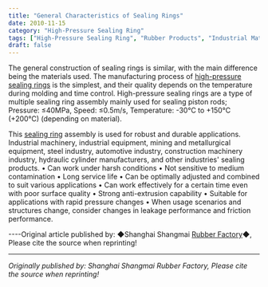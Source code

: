```yaml
---
title: "General Characteristics of Sealing Rings"
date: 2010-11-15
category: "High-Pressure Sealing Ring"
tags: ["High-Pressure Sealing Ring", "Rubber Products", "Industrial Materials"]
draft: false
---
```


The general construction of sealing rings is similar, with the main difference being the materials used. The manufacturing process of [high-pressure sealing rings](http://www.smpolymer.com/) is the simplest, and their quality depends on the temperature during molding and time control. High-pressure sealing rings are a type of multiple sealing ring assembly mainly used for sealing piston rods; Pressure: ≤40MPa, Speed: ≤0.5m/s, Temperature: -30°C to +150°C (+200°C) (depending on material).

This [sealing ring](http://www.smpolymer.com/) assembly is used for robust and durable applications. Industrial machinery, industrial equipment, mining and metallurgical equipment, steel industry, automotive industry, construction machinery industry, hydraulic cylinder manufacturers, and other industries' sealing products. • Can work under harsh conditions • Not sensitive to medium contamination • Long service life • Can be optimally adjusted and combined to suit various applications • Can work effectively for a certain time even with poor surface quality • Strong anti-extrusion capability • Suitable for applications with rapid pressure changes • When usage scenarios and structures change, consider changes in leakage performance and friction performance.

----Original article published by: ◆Shanghai Shangmai [Rubber Factory](http://www.smpolymer.com/)◆, Please cite the source when reprinting!

---

*Originally published by: Shanghai Shangmai Rubber Factory, Please cite the source when reprinting!*